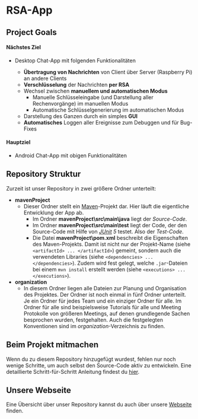 # RSA-App

## Project Goals

#### Nächstes Ziel

- Desktop Chat-App mit folgenden Funktionalitäten

  - **Übertragung von Nachrichten** von Client über Server (Raspberry Pi) an andere Clients
  - **Verschlüsselung** der Nachrichten **per RSA**
  - Wechsel zwischen **manuellem und automatischen Modus**
    - Manuelle Schlüsseleingabe (und Darstellung aller Rechenvorgänge) im manuellen Modus
    - Automatische Schlüsselgenerierung im automatischen Modus
  - Darstellung des Ganzen durch ein simples **GUI**
  - **Automatisches** Loggen aller Ereignisse zum Debuggen und für Bug-Fixes

#### Hauptziel

- Android Chat-App mit obigen Funktionalitäten  

## Repository Struktur
Zurzeit ist unser Repository in zwei größere Ordner unterteilt:
- **mavenProject**
  - Dieser Ordner stellt ein [Maven](https://de.wikipedia.org/wiki/Apache_Maven)-Projekt dar. Hier läuft die eigentliche Entwicklung der App ab.
    - Im Ordner **mavenProject\src\main\java** liegt
      der _Source-Code_.
    - Im Ordner **mavenProject\src\main\test** liegt der Code, der den Source-Code mit Hilfe von _[JUnit](https://de.wikipedia.org/wiki/JUnit) 5_ testet. Also der _Test-Code_.
    - Die Datei **mavenProject\pom.xml** beschreibt die Eigenschaften des Maven-Projekts. Damit ist nicht nur der Projekt-Name (siehe `<artifactId> ... </artifactId>`) gemeint, sondern auch die verwendeten Libraries (siehe `<dependencies> ... </dependencies>`). Zudem wird fest gelegt, welche `.jar`-Dateien bei einem `mvn install` erstellt werden (siehe `<executions> ... </executions>`).
- **organization**
  - In diesem Ordner liegen alle Dateien zur Planung und Organisation des Projektes. Der Ordner ist noch einmal in fünf Ordner unterteilt. Je ein Ordner für jedes Team und ein einziger Ordner für alle. Im Ordner für alle sind beispielsweise Tutorials für alle und Meeting Protokolle von größeren Meetings, auf denen grundlegende Sachen besprochen wurden, festgehalten. Auch die festgelegten Konventionen sind im _organization_-Verzeichnis zu finden.

## Beim Projekt mitmachen
Wenn du zu diesem Repository hinzugefügt wurdest, fehlen nur noch wenige Schritte, um auch selbst den Source-Code aktiv zu entwickeln. Eine detaillierte Schritt-für-Schritt Anleitung findest du [hier](https://github.com/STAMACODING/RSA-App/blob/maven-branch/organization/all/tutorials/setupTutorial.md).

## Unsere Webseite

Eine Übersicht über unser Repository kannst du auch über unsere [Webseite](https://stamacoding.github.io/RSA-App/) finden.


